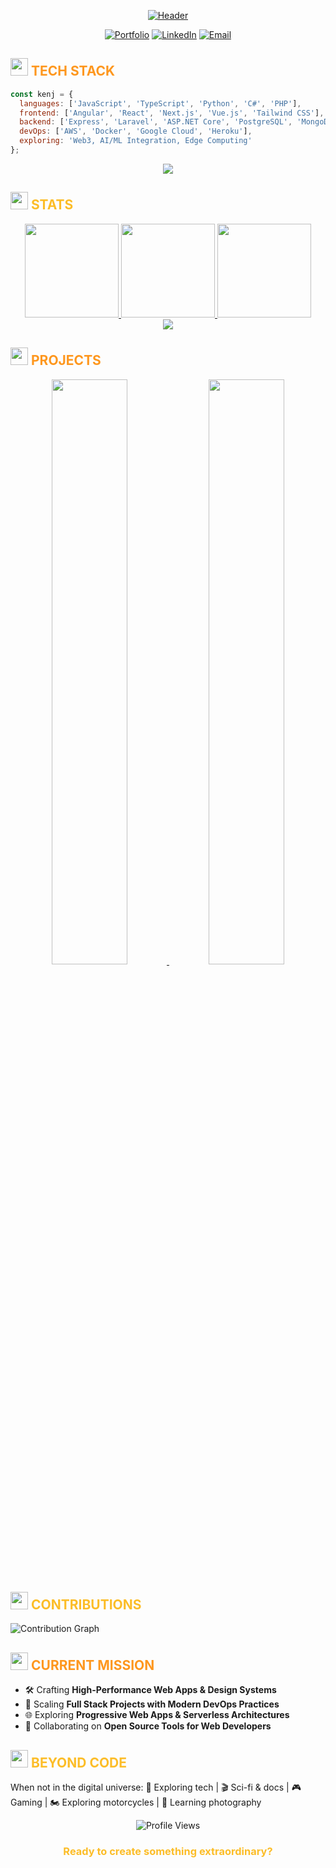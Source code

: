 <div align="center">

  [![Header](https://i.postimg.cc/15B5SZMz/Purple-Modern-Geometric-Graphic-Designer-Linked-In-Banner.png)](https://postimg.cc/9r4jPK63)

  [![Portfolio](https://img.shields.io/badge/Portfolio-3C3C3C?style=for-the-badge&logo=vercel&logoColor=FE971E)](https://kjyyx.github.io/)
  [![LinkedIn](https://img.shields.io/badge/LinkedIn-3C3C3C?style=for-the-badge&logo=linkedin&logoColor=FE971E)](www.linkedin.com/in/kenji-jaculbia-9b048a314)
  [![Email](https://img.shields.io/badge/Email-3C3C3C?style=for-the-badge&logo=gmail&logoColor=FE971E)](mailto:kpjaculbia@gmail.com)
</div>

## <img src="https://media.giphy.com/media/v1.Y2lkPTc5MGI3NjExcDlyZHliNTMzeWh3cTlpcXMwdGZtNmZ4aWM0cWFobG85MXo0MXMwcSZlcD12MV9pbnRlcm5hbF9naWZfYnlfaWQmY3Q9cw/jSKBmKkvo2dPQQtsR1/giphy.gif" width="28"> <span style="color: #FE971E">TECH STACK</span>

```javascript
const kenj = {
  languages: ['JavaScript', 'TypeScript', 'Python', 'C#', 'PHP'],
  frontend: ['Angular', 'React', 'Next.js', 'Vue.js', 'Tailwind CSS'],
  backend: ['Express', 'Laravel', 'ASP.NET Core', 'PostgreSQL', 'MongoDB'],
  devOps: ['AWS', 'Docker', 'Google Cloud', 'Heroku'],
  exploring: 'Web3, AI/ML Integration, Edge Computing'
};
```

<div align="center">
  <img src="https://skillicons.dev/icons?i=ts,js,py,php,html,css,tailwind,react,nextjs,laravel,nodejs,dotnet,mysql,postgres,git,github,figma,photoshop,postman,vscode&perline=5" />
</div>

## <img src="https://media.giphy.com/media/v1.Y2lkPTc5MGI3NjExYWJkMTBqZW9iY2VsMXZ3dGNrejlxYXRtbmNuMm1ldXIwOHZpdmY5YyZlcD12MV9pbnRlcm5hbF9naWZfYnlfaWQmY3Q9cw/cj87CxfRtrUifF3Ryk/giphy.gif" width="28"> <span style="color: #FCBD28">STATS</span>

<div align="center">
  <a href="https://github.com/kjyyx">
    <img height="150em" src="https://github-readme-stats.vercel.app/api?username=kjyyx&show_icons=true&hide_title=true&bg_color=3C3C3C&text_color=FFFFFF&hide_border=true&border_radius=10&hide_rank=true&icon_color=FE971E&title_color=FCBD28" />
    <img height="150em" src="https://github-readme-stats.vercel.app/api/top-langs/?username=kjyyx&layout=compact&bg_color=3C3C3C&text_color=FFFFFF&hide_border=true&border_radius=10&title_color=FCBD28" />
    <img height="150em" src="https://streak-stats.demolab.com?user=kjyyx&background=3C3C3C&hide_border=true&border_radius=10&stroke=FE971E&ring=FE971E&fire=FCBD28&currStreakNum=FFFFFF&sideLabels=FFFFFF&currStreakLabel=FCBD28&dates=CCCCCC" />
  </a>
</div>

<div align="center">
  <img src="https://github-profile-trophy.vercel.app/?username=kjyyx&theme=darkhub&no-frame=true&column=7&margin-w=15&margin-h=15&no-bg=true&title=FE971E" />
</div>

## <img src="https://media.giphy.com/media/v1.Y2lkPTc5MGI3NjExZ2g3OHk1ZXkyb2NnMjh0aHRrMXR6Z3ZqcHR2cGo5b29jcXZzMXY1NSZlcD12MV9pbnRlcm5hbF9naWZfYnlfaWQmY3Q9cw/hS42TuYYnANLFR9IRQ/giphy.gif" width="28"> <span style="color: #FE971E">PROJECTS</span>

<div align="center">
  <a href="https://github.com/ClarkNav-Developer/clarknav-web">
    <img width="49%" src="https://github-readme-stats.vercel.app/api/pin/?username=ClarkNav-Developer&repo=clarknav-web&bg_color=3C3C3C&text_color=FFFFFF&hide_border=true&border_radius=10&icon_color=FE971E&title_color=FCBD28" />
  </a>
  <a href="https://github.com/Kirifer/ATS.Web">
    <img width="49%" src="https://github-readme-stats.vercel.app/api/pin/?username=Kirifer&repo=ATS.web&bg_color=3C3C3C&text_color=FFFFFF&hide_border=true&border_radius=10&icon_color=FE971E&title_color=FCBD28" />
  </a>
</div>

## <img src="https://media.giphy.com/media/v1.Y2lkPTc5MGI3NjExOXg5eGNrZ3YzaWR0cGg1dXFrcm03MTAxYWtvMzNsMnQzdWFhYmpqeiZlcD12MV9pbnRlcm5hbF9naWZfYnlfaWQmY3Q9cw/LMt9638dO8dftAjtco/giphy.gif" width="28"> <span style="color: #FCBD28">CONTRIBUTIONS</span>

![Contribution Graph](https://github-readme-activity-graph.vercel.app/graph?username=kjyyx&bg_color=3C3C3C&color=FFFFFF&line=FE971E&point=FCBD28&hide_border=true)

## <img src="https://media.giphy.com/media/v1.Y2lkPTc5MGI3NjExdG91bGFna2ZyZmxvaWlmNTB0bzQzZ3prbzliaDc2b2VqMnhscmZkZSZlcD12MV9pbnRlcm5hbF9naWZfYnlfaWQmY3Q9cw/XEDIHHp3i8bVoYxdri/giphy.gif" width="28"> <span style="color: #FE971E">CURRENT MISSION</span>

- 🛠 Crafting **High-Performance Web Apps & Design Systems**
- 🚀 Scaling **Full Stack Projects with Modern DevOps Practices**
- 🌐 Exploring **Progressive Web Apps & Serverless Architectures**
- 🤝 Collaborating on **Open Source Tools for Web Developers**

## <img src="https://media.giphy.com/media/v1.Y2lkPTc5MGI3NjExODQza3ZoazE5bW1ndHRsamUxNHN2YzJrOThmeWx4NGV5MDhjcmhveCZlcD12MV9pbnRlcm5hbF9naWZfYnlfaWQmY3Q9cw/kbRb4eyCNC0aMz5x68/giphy.gif" width="28"> <span style="color: #FCBD28">BEYOND CODE</span>

When not in the digital universe: 🚀 Exploring tech | 🎬 Sci-fi & docs   | 🎮 Gaming | 🏍️ Exploring motorcycles | 📸 Learning photography

<div align="center">
  <img src="https://komarev.com/ghpvc/?username=kjyyx&color=FE971E&style=for-the-badge" alt="Profile Views" />
  
  <h3 style="color: #FCBD28">Ready to create something extraordinary?</h3>
</div>
